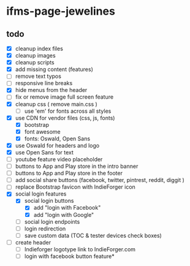 # ifms-page-jewelines


## todo
- [x] cleanup index files
- [x] cleanup images
- [x] cleanup scripts
- [x] add missing content (features)
- [ ] remove text typos
- [ ] responsive line breaks
- [x] hide menus from the header
- [ ] fix or remove image full screen feature
- [x] cleanup css ( remove main.css )
  - [ ] use 'em' for fonts across all styles
- [x] use CDN for vendor files (css, js, fonts)
  - [x] bootstrap
  - [x] font awesome
  - [x] fonts: Oswald, Open Sans
- [x] use Oswald for headers and logo
- [x] use Open Sans for text
- [ ] youtube feature video placeholder
- [ ] buttons to App and Play store in the intro banner
- [ ] buttons to App and Play store in the footer
- [ ] add social share buttons (facebook, twitter, pintrest, reddit, diggit )
- [ ] replace Bootstrap favicon with IndieForger icon
- [x] social login features
	- [x] social login buttons
		- [x] add "login with Facebook"
		- [x] add "login with Google"
	- [ ] social login endpoints
	- [ ] login redirection
	- [ ] save custom data (TOC & tester devices check boxes)
- [ ] create header
  - [ ] Indieforger logotype link to IndieForger.com
  - [ ] login with facebook button feature*
